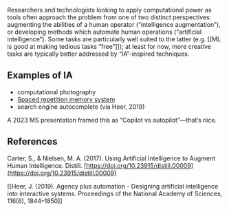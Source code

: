 Researchers and technologists looking to apply computational power as tools often approach the problem from one of two distinct perspectives: augmenting the abilities of a human operator (“intelligence augmentation”), or developing methods which automate human operations (“artificial intelligence”). Some tasks are particularly well suited to the latter (e.g. [[ML is good at making tedious tasks “free”]]); at least for now, more creative tasks are typically better addressed by “IA”-inspired techniques.

## Examples of IA

- computational photography
- [Spaced repetition memory system](https://notes.andymatuschak.org/z2D1qPwddPktBjpNuwYFVva)
- search engine autocomplete (via Heer, 2019)

A 2023 MS presentation framed this as “Copilot vs autopilot”—that’s nice.

## References

Carter, S., & Nielsen, M. A. (2017). Using Artificial Intelligence to Augment Human Intelligence. Distill. [https://doi.org/10.23915/distill.00009](https://doi.org/10.23915/distill.00009)

[[Heer, J. (2019). Agency plus automation - Designing artificial intelligence into interactive systems. Proceedings of the National Academy of Sciences, 116(6), 1844–1850]]